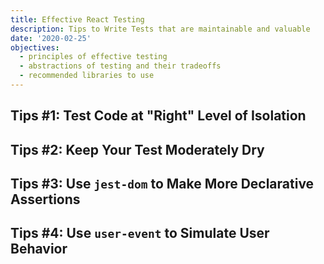 ```yaml
---
title: Effective React Testing
description: Tips to Write Tests that are maintainable and valuable
date: '2020-02-25'
objectives:
  - principles of effective testing
  - abstractions of testing and their tradeoffs
  - recommended libraries to use
---
```


## Tips #1: Test Code at "Right" Level of Isolation

## Tips #2: Keep Your Test Moderately Dry

## Tips #3: Use `jest-dom` to Make More Declarative Assertions

## Tips #4: Use `user-event` to Simulate User Behavior
